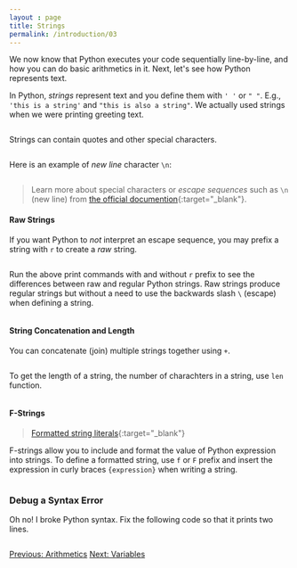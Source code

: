 ```yaml
---
layout : page
title: Strings
permalink: /introduction/03
---
```


We now know that Python executes your code sequentially line-by-line, and how
you can do basic arithmetics in it. Next, let's see how Python represents text.

In Python, *strings* represent text and you define them with `' '` or `" "`. E.g.,
`'this is a string'` and `"this is also a string"`. We actually used strings when
we were printing greeting text.

<div class="language-python highlighter-rouge">
<pre class="highlight"><script type="py-editor" worker>
print('this is a string')
print("this is also a string")
</script></pre></div>

Strings can contain quotes and other special characters.

<div class="language-python highlighter-rouge">
<pre class="highlight"><script type="py-editor" worker>
print("You can also use 'quotes'")
print('and "double quotes"')
print('or include quotes \" and \' by escaping with \\ character')
</script></pre></div>

Here is an example of *new line* character `\n`:

<div class="language-python highlighter-rouge">
<pre class="highlight"><script type="py-editor" worker>
print('first line\nsecond line\nthird line')
</script></pre></div>

> Learn more about special characters or *escape sequences* such as `\n` (new line) from
[the official documention](https://docs.python.org/3/reference/lexical_analysis.html#escape-sequences){:target="_blank"}.

#### Raw Strings

If you want Python to *not* interpret an escape sequence, you may prefix a string
with `r` to create a *raw* string.

<div class="language-python highlighter-rouge">
<pre class="highlight"><script type="py-editor" worker>
print(r"This characters \n are on the same line")
print(r'\t is a tab and \n is a new line sequences')
</script></pre></div>

Run the above print commands with and without `r` prefix to see the differences
between raw and regular Python strings. Raw strings produce regular strings but
without a need to use the backwards slash `\` (escape) when defining a string.

<div class="language-python highlighter-rouge">
<pre class="highlight"><script type="py-editor" worker>
print(r"These two strings are the same \n")
print("These two strings are the same \\n")
</script></pre></div>

#### String Concatenation and Length

You can concatenate (join) multiple strings together using `+`.

<div class="language-python highlighter-rouge">
<pre class="highlight"><script type="py-editor" worker>
print("First" + "Second" + "Third" + "...")
</script></pre></div>

To get the length of a string, the number of charachters in a string, use `len` function.

<div class="language-python highlighter-rouge">
<pre class="highlight"><script type="py-editor" worker>
print(len("Hello"))
</script></pre></div>

#### F-Strings

> [Formatted string literals](https://docs.python.org/3/tutorial/inputoutput.html#formatted-string-literals){:target="_blank"}

F-strings allow you to include and format the value of Python expression into
strings. To define a formatted string, use `f` or `F` prefix and insert the expression
in curly braces `{expression}` when writing a string.

<div class="language-python highlighter-rouge">
<pre class="highlight"><script type="py-editor" worker>
print(f"'Hello' is {len("Hello")} characters long.")
</script></pre></div>

### Debug a Syntax Error

Oh no! I broke Python syntax. Fix the following code so that it prints two lines.

<div class="language-python highlighter-rouge">
<pre class="highlight"><script type="py-editor" worker>
print("Neo: 'I know kung-fu'\nMorpheus: 'Show me'')
</script></pre></div>
<div class="prevnextlinks">
    <a href="02">Previous: Arithmetics</a>
    <a href="04">Next: Variables</a>
</div>
